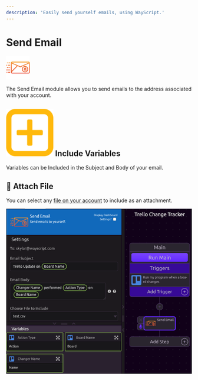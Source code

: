 ```yaml
---
description: 'Easily send yourself emails, using WayScript.'
---
```


# Send Email

![Send yourself an email.](../../.gitbook/assets/email%20%283%29.png)

The Send Email module allows you to send emails to the address associated with your account.

## ![](../../.gitbook/assets/create_var.png) Include Variables

Variables can be Included in the Subject and Body of your email.

## 📎 Attach File

You can select any [file on your account]() to include as an attachment.

![](../../.gitbook/assets/screen-shot-2019-07-17-at-3.06.34-pm.png)

